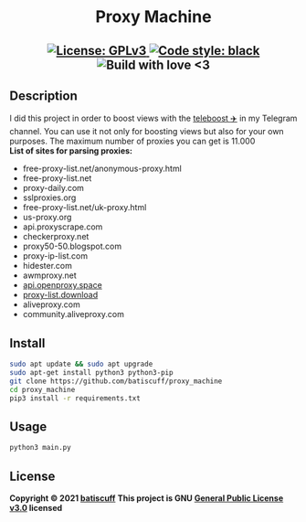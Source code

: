 <h1 align="center">Proxy Machine</h1>
<h2 align="center">
    <a href="https://github.com/batiscuff/proxy_machine/blob/master/LICENSE" target="_blank">
        <img alt="License: GPLv3" src="https://img.shields.io/badge/License-GPLv3-green.svg" />
    </a>
    <a href="https://github.com/psf/black" target="_blank">
        <img alt="Code style: black" src="https://img.shields.io/badge/code%20style-black-000000.svg" />
    </a>
    </a href="https://github.com/batiscuff/proxy_machine" target="_blank">
        <img alt="Build with love <3" src="https://img.shields.io/badge/build%20with-%F0%9F%92%9D-green" />
    </a>
</h2>

## Description
I did this project in order to boost views with the [teleboost :airplane:](https://github.com/crinny/teleboost/) in my Telegram channel. You can use it not only for boosting views but also for your own purposes. The maximum number of proxies you can get is 11.000 </br>
**List of sites for parsing proxies:**
- free-proxy-list.net/anonymous-proxy.html
- free-proxy-list.net
- proxy-daily.com
- sslproxies.org
- free-proxy-list.net/uk-proxy.html
- us-proxy.org
- api.proxyscrape.com
- checkerproxy.net
- proxy50-50.blogspot.com
- proxy-ip-list.com
- hidester.com
- awmproxy.net
- [api.openproxy.space](openproxy.space)
- [proxy-list.download](proxy-list.download)
- aliveproxy.com
- community.aliveproxy.com


## Install 
```sh
sudo apt update && sudo apt upgrade
sudo apt-get install python3 python3-pip
git clone https://github.com/batiscuff/proxy_machine
cd proxy_machine
pip3 install -r requirements.txt
```

## Usage
```sh
python3 main.py
```

## License
**Copyright © 2021 [batiscuff](https://github.com/batiscuff)**
**This project is GNU [General Public License v3.0](https://github.com/batiscuff/proxy_machine/blob/master/LICENSE) licensed**